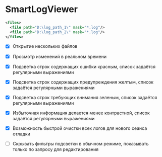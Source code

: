 # SmartLogViewer
```xml
<files>
  <file path="D:\log_path_1\" mask="*.log"/>
  <file path="D:\log_path_2\" mask="*.log"/>
</files>
```

- [x] Открытие нескольких файлов
- [x] Просмотр изменений в реальном времени
- [x] Подсветка строк содержащих ошибки красным, список задаётся регулярными выражениями
- [x] Подсветка строк содержащих предупреждения желтым, список задаётся регулярными выражениями
- [x] Подсветка строк требующих внимания зеленым, список задаётся регулярными выражениями
- [x] Избыточная информация делается менее контрастной, список задаётся регулярными выражениями
- [x] Возможность быстрой очистки всех логов для нового сеанса отладки
- [ ] Скрывать фильтры подсветки в обычном режиме, показывать только по запросу для редактирования

